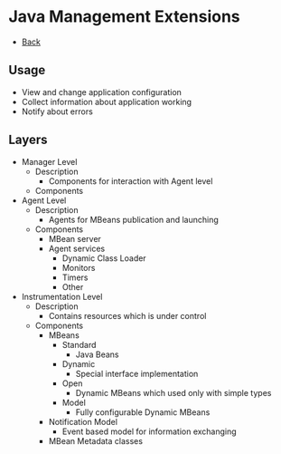 # Java Management Extensions

+ [Back](../README.md)

## Usage

+ View and change application configuration
+ Collect information about application working
+ Notify about errors

## Layers

+ Manager Level
    + Description
        + Components for interaction with Agent level 
    + Components
+ Agent Level
    + Description
        + Agents for MBeans publication and launching
    + Components
        + MBean server
        + Agent services
            + Dynamic Class Loader
            + Monitors
            + Timers
            + Other
+ Instrumentation Level
    + Description
        + Contains resources which is under control
    + Components
        + MBeans
            + Standard
                + Java Beans
            + Dynamic
                + Special interface implementation
            + Open
                + Dynamic MBeans which used only with simple types
            + Model
                + Fully configurable Dynamic MBeans
        + Notification Model
            + Event based model for information exchanging
        + MBean Metadata classes
